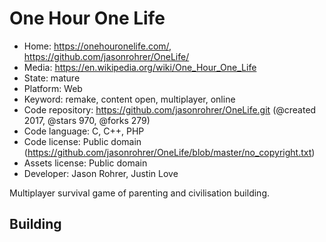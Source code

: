 # One Hour One Life

- Home: https://onehouronelife.com/, https://github.com/jasonrohrer/OneLife/
- Media: https://en.wikipedia.org/wiki/One_Hour_One_Life
- State: mature
- Platform: Web
- Keyword: remake, content open, multiplayer, online
- Code repository: https://github.com/jasonrohrer/OneLife.git (@created 2017, @stars 970, @forks 279)
- Code language: C, C++, PHP
- Code license: Public domain (https://github.com/jasonrohrer/OneLife/blob/master/no_copyright.txt)
- Assets license: Public domain
- Developer: Jason Rohrer, Justin Love

Multiplayer survival game of parenting and civilisation building.

## Building
